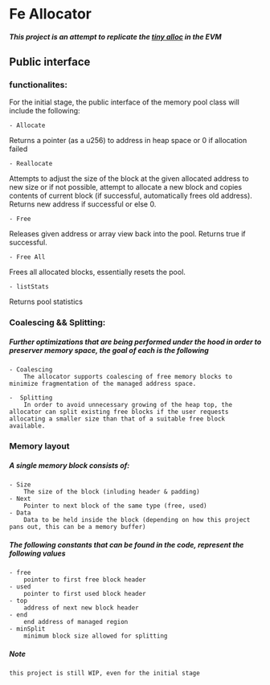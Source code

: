 
# Fe Allocator 

##### This project is an attempt to replicate the [tiny alloc](https://github.com/thi-ng/umbrella/tree/develop/packages/malloc) in the EVM 

## Public interface 

### functionalites:
 
For the initial stage, the public interface of the memory pool class will include the following: 

	- Allocate
Returns a pointer (as a u256) to address in heap space or 0 if allocation failed  

	- Reallocate 

Attempts to adjust the size of the block at the given allocated address to new size or if not possible, attempt to allocate a new block and copies contents of current block (if successful, automatically frees old address). Returns new address if successful or else 0.

	- Free

Releases given address or array view back into the pool. Returns true if successful.

	- Free All

Frees all allocated blocks, essentially resets the pool.

	- listStats

Returns pool statistics


### Coalescing && Splitting:

##### Further optimizations that are being performed under the hood in order to preserver memory space, the goal of each is the following

	- Coalescing
		The allocator supports coalescing of free memory blocks to minimize fragmentation of the managed address space.

	-  Splitting 
		In order to avoid unnecessary growing of the heap top, the allocator can split existing free blocks if the user requests allocating a smaller size than that of a suitable free block available.

### Memory layout 

##### A single memory block consists of:

	- Size
		The size of the block (inluding header & padding)
	- Next 
		Pointer to next block of the same type (free, used)
	- Data
		Data to be held inside the block (depending on how this project pans out, this can be a memory buffer)

##### The following constants that can be found in the code, represent the following values

	- free 
		pointer to first free block header
	- used 
		pointer to first used block header
	- top
		address of next new block header
	- end
		end address of managed region 
	- minSplit 
		minimum block size allowed for splitting

##### Note
	this project is still WIP, even for the initial stage
